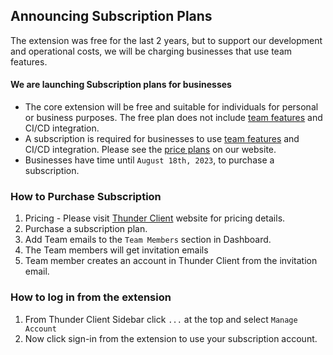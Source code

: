 ## Announcing Subscription Plans
The extension was free for the last 2 years, but to support our development and operational costs, we will be charging businesses that use team features.

#### We are launching Subscription plans for businesses

- The core extension will be free and suitable for individuals for personal or business purposes. The free plan does not include [team features](https://github.com/rangav/thunder-client-support#git-sync) and CI/CD integration.
- A subscription is required for businesses to use [team features](https://github.com/rangav/thunder-client-support#git-sync) and CI/CD integration. Please see the [price plans](https://www.thunderclient.com/pricing) on our website. 
- Businesses have time until `August 18th, 2023`, to purchase a subscription.


### How to Purchase Subscription
1. Pricing - Please visit [Thunder Client](https://www.thunderclient.com/pricing) website for pricing details.
2. Purchase a subscription plan.
3. Add Team emails to the `Team Members` section in Dashboard.
4. The Team members will get invitation emails
5. Team member creates an account in Thunder Client from the invitation email.

### How to log in from the extension
1. From Thunder Client Sidebar click `...` at the top and select `Manage Account`
7. Now click sign-in from the extension to use your subscription account.

